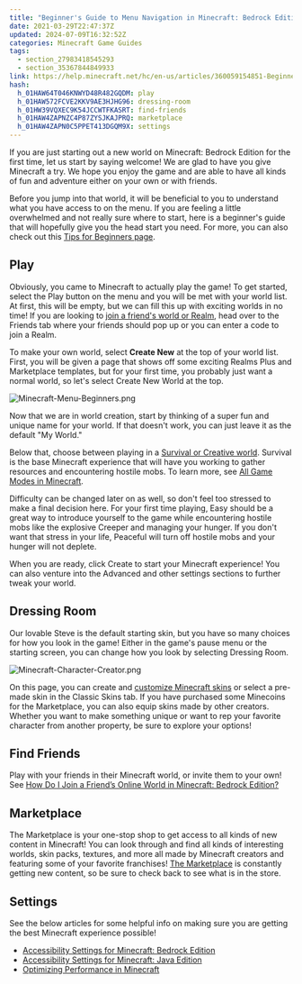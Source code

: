 ```yaml
---
title: "Beginner's Guide to Menu Navigation in Minecraft: Bedrock Edition"
date: 2021-03-29T22:47:37Z
updated: 2024-07-09T16:32:52Z
categories: Minecraft Game Guides
tags:
  - section_27983418545293
  - section_35367844849933
link: https://help.minecraft.net/hc/en-us/articles/360059154851-Beginner-s-Guide-to-Menu-Navigation-in-Minecraft-Bedrock-Edition
hash:
  h_01HAW64T046KNWYD48R482GQDM: play
  h_01HAW572FCVE2KKV9AE3HJHG96: dressing-room
  h_01HW39VQXEC9K54JCCWTFKASRT: find-friends
  h_01HAW4ZAPNZC4P87ZYSJKAJPRQ: marketplace
  h_01HAW4ZAPN0C5PPET413DGQM9X: settings
---
```


If you are just starting out a new world on Minecraft: Bedrock Edition for the first time, let us start by saying welcome! We are glad to have you give Minecraft a try. We hope you enjoy the game and are able to have all kinds of fun and adventure either on your own or with friends.

Before you jump into that world, it will be beneficial to you to understand what you have access to on the menu. If you are feeling a little overwhelmed and not really sure where to start, here is a beginner's guide that will hopefully give you the head start you need. For more, you can also check out this [Tips for Beginners page](https://www.minecraft.net/en-us/minecraft-tips-for-beginners).

## Play

Obviously, you came to Minecraft to actually play the game! To get started, select the Play button on the menu and you will be met with your world list. At first, this will be empty, but we can fill this up with exciting worlds in no time! If you are looking to [join a friend's world or Realm](../Create-or-Join-Realms/Join-a-Friend-s-Minecraft-Bedrock-Edition-Realm.md), head over to the Friends tab where your friends should pop up or you can enter a code to join a Realm.

To make your own world, select **Create New** at the top of your world list. First, you will be given a page that shows off some exciting Realms Plus and Marketplace templates, but for your first time, you probably just want a normal world, so let's select Create New World at the top.

![Minecraft-Menu-Beginners.png](https://minecrafthelp.zendesk.com/hc/article_attachments/19707492392077)

Now that we are in world creation, start by thinking of a super fun and unique name for your world. If that doesn't work, you can just leave it as the default "My World."

Below that, choose between playing in a [Survival or Creative world](https://www.minecraft.net/en-us/article/creative-vs-survival-mode). Survival is the base Minecraft experience that will have you working to gather resources and encountering hostile mobs. To learn more, see [All Game Modes in Minecraft](./All-Game-Modes-in-Minecraft.md).

Difficulty can be changed later on as well, so don't feel too stressed to make a final decision here. For your first time playing, Easy should be a great way to introduce yourself to the game while encountering hostile mobs like the explosive Creeper and managing your hunger. If you don't want that stress in your life, Peaceful will turn off hostile mobs and your hunger will not deplete.

When you are ready, click Create to start your Minecraft experience! You can also venture into the Advanced and other settings sections to further tweak your world.

## Dressing Room

Our lovable Steve is the default starting skin, but you have so many choices for how you look in the game! Either in the game's pause menu or the starting screen, you can change how you look by selecting Dressing Room.

![Minecraft-Character-Creator.png](https://minecrafthelp.zendesk.com/hc/article_attachments/19707492398093)

On this page, you can create and [customize Minecraft skins](https://www.minecraft.net/en-us/article/what-is-minecraft-skin) or select a pre-made skin in the Classic Skins tab. If you have purchased some Minecoins for the Marketplace, you can also equip skins made by other creators. Whether you want to make something unique or want to rep your favorite character from another property, be sure to explore your options!

## Find Friends

Play with your friends in their Minecraft world, or invite them to your own! See [How Do I Join a Friend’s Online World in Minecraft: Bedrock Edition?](../Multiplayer-Support/Join-a-Friend-s-Online-World-in-Minecraft-Bedrock-Edition.md)

## Marketplace 

The Marketplace is your one-stop shop to get access to all kinds of new content in Minecraft! You can look through and find all kinds of interesting worlds, skin packs, textures, and more all made by Minecraft creators and featuring some of your favorite franchises! [The Marketplace](https://www.minecraft.net/en-us/article/what-minecraft-marketplace) is constantly getting new content, so be sure to check back to see what is in the store.

## Settings

See the below articles for some helpful info on making sure you are getting the best Minecraft experience possible!

- [Accessibility Settings for Minecraft: Bedrock Edition](../Accessibility/Accessibility-Settings-for-Minecraft-Bedrock-Edition.md)
- [Accessibility Settings for Minecraft: Java Edition](../Accessibility/Accessibility-Settings-for-Minecraft-Java-Edition.md)
- [Optimizing Performance in Minecraft](../Performance-Troubleshooting/Optimizing-Minecraft-Bedrock-Edition-Video-Settings-and-Performance.md)
